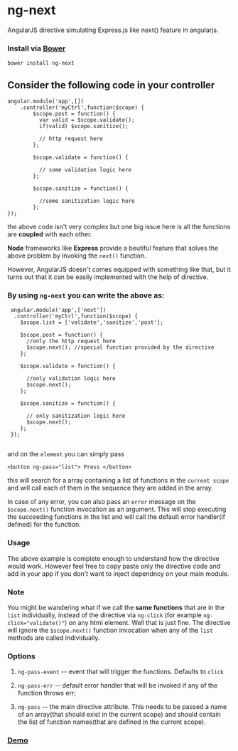 ng-next
=======

AngularJS directive simulating Express.js like next() feature in angularjs.


### Install via [Bower](http://bower.io/)

`bower install ng-next`

## Consider the following code in your controller


```` 
angular.module('app',[])
    .controller('myCtrl',function($scope) {
        $scope.post = function() {
          var valid = $scope.validate();
          if(valid) $scope.sanitize();

          // http request here
        };

        $scope.validate = function() {
          
          // some validation logic here
        };

        $scope.sanitize = function() {
          
          //some sanitization logic here
        };
});
````

the above code isn't very complex but one big issue here is all the functions are **coupled** with each other. 

**Node** frameworks like **Express** provide a beutiful feature that solves the above problem by invoking the `next()` function. 

However, AngularJS doesn't comes equipped with something like that, but it turns out that it can be easily implemented with the help of directive.

### By using `ng-next` you can write the above as:

````
 angular.module('app',['next']) 
  .controller('myCtrl',function($scope) { 
    $scope.list = ['validate','sanitize','post'];

    $scope.post = function() {
      //only the http request here 
      $scope.next(); //special function provided by the directive
    };

    $scope.validate = function() {
      
      //only validation logic here
      $scope.next();
    };

    $scope.sanitize = function() {
      
      // only sanitization logic here
      $scope.next();
    };
 });
 
````

and on the `element` you can simply pass

`<button ng-pass="list"> Press </button>`

this will search for a array containing a list of functions in the `current scope` and will call each of them in the sequence they are added in the array.

In case of any error, you can also pass an `error` message on the `$scope.next()` function invocation as an argument. This will stop executing the succeeding functions in the list and will call the default error handler(if defined) for the function.


### Usage

The above example is complete enough to understand how the directive would work. However feel free to copy paste only the directive code and add in your app if you don't want to inject dependncy on your main module.

### Note 

You might be wandering what if we call the **same functions** that are in the `list` individually, instead of the directive via `ng-click` (for example `ng-click="validate()"`) on any html element. Well that is just fine. The directive will ignore the `$scope.next()` function invocation when any of the `list` methods are called individually. 

### Options

1. `ng-pass-event` -- event that will trigger the functions. Defaults to `click`

2. `ng-pass-err` -- default error handler that will be invoked if any of the function throws err;

3. `ng-pass` -- the main directive attribute. This needs to be passed a name of an array(that should exist in the current scope) and should contain the list of function names(that are defined in the current scope). 

### [Demo](http://jsfiddle.net/Pranay/pn405j7q/9/)

